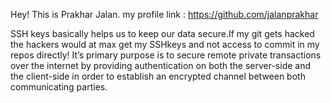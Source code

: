 Hey!
This is Prakhar Jalan.
my profile link : https://github.com/jalanprakhar

SSH keys basically helps us to keep our data secure.If my git gets hacked the hackers would at max get my SSHkeys and not access to commit in my repos directly!
It’s primary purpose is to secure remote private transactions over the internet by providing authentication on both the server-side and the client-side in order to establish an encrypted channel between both communicating parties. 